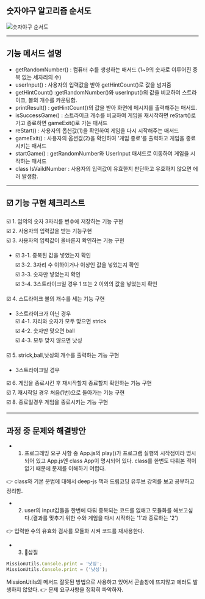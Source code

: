 ## 숫자야구 알고리즘 순서도
![숫자야구 순서도](https://user-images.githubusercontent.com/39366835/200489049-2cd1f48f-83bb-4ed3-9449-617178c9c6d2.jpg)
<hr>

## 기능 메서드 설명
- getRandomNumber() : 컴퓨터 수를 생성하는 매서드 (1~9의 숫자로 이루어진 중복 없는 세자리의 수)
- userInput() : 사용자의 입력값을 받아 getHintCount()로 값을 넘겨줌
- getHintCount() :getRandomNumber()와 userInput()의 값을 비교하여 스트라이크, 볼의 개수를 카운팅함.
- printResult() : getHintCount()의 값을 받아 화면에 메시지를 출력해주는 매서드.
- isSuccessGame() : 스트라이크 개수를 비교하여 게임을 재시작하면 reStart()로 가고 종료하면 gameExit()로 가는 매서드
- reStart() : 사용자의 옵션값(1)을 확인하여 게임을 다시 시작해주는 매서드
- gameExit() : 사용자의 옵션값(2)을 확인하여 '게임 종료'를 출력하고 게임을 종료시키는 매서드
- startGame() : getRandomNumber와 UserInput 매서드로 이동하여 게임을 시작하는 매서드
- class IsVaildNumber : 사용자의 입력값이 유효한지 판단하고 유효하지 않으면 에러 발생함.
<hr>

## ☑️ 기능 구현 체크리스트

☑️ 1. 임의의 숫자 3자리를 변수에 저장하는 기능 구현  
☑️ 2. 사용자의 입력값을 받는 기능구현  
☑️ 3. 사용자의 입력값이 올바른지 확인하는 기능 구현
- ☑️ 3-1. 중복된 값을 넣었는지 확인  
  ☑️ 3-2. 3자리 수 이하이거나 이상인 값을 넣었는지 확인   
  ☑️ 3-3. 숫자만 넣었는지 확인  
  ☑️ 3-4. 3스트라이크일 경우 1 또는 2 이외의 값을 넣었는지 확인  

☑️ 4. 스트라이크 볼의 개수를 세는 기능 구현  
  - 3스트라이크가 아닌 경우  
  ☑️ 4-1. 자리와 숫자가 모두 맞으면 strick  
  ☑️ 4-2. 숫자만 맞으면 ball  
  ☑️ 4-3. 모두 맞지 않으면 낫싱

☑️ 5. strick,ball,낫싱의 개수를 출력하는 기능 구현  
- 3스트라이크일 경우

☑️ 6. 게임을 종료시킨 후 재시작할지 종료할지 확인하는 기능 구현  
☑️ 7. 재시작일 경우 처음(1번)으로 돌아가는 기능 구현  
☑️ 8. 종료일경우 게임을 종료시키는 기능 구현  

<hr>

## 과정 중 문제와 해결방안

- 1. 프로그래밍 요구 사항 중 App.js의 play()가 프로그램 실행의 시작점이라 명시되어 있고 App.js엔 class App이 명시되어 있다. class를 한번도 다뤄본 적이 없기 때문에 문제를 이해하기 어렵다.

👉 class와 기본 문법에 대해서 deep-js 책과 드림코딩 유투브 강의를 보고 공부하고 정리함.

- 2. user의 input값들을 한번에 다뤄 중복되는 코드를 없애고 모듈화를 해보고싶다.(결과를 맞추기 위한 수와 게임을 다시 시작하는 '1'과 종료하는 '2')

👉 입력한 수의 유효화 검사를 모듈화 시켜 코드를 재사용한다.  

-  3. 🔪삽질 
  ```js
  MissionUtils.Console.print = '낫싱';
  MissionUtils.Console.print = ('낫싱');
  ```
   MissionUtils의 메서드 잘못된 방법으로 사용하고 있어서 콘솔창에 뜨지않고 에러도 발생하지 않았다.
  👉 문제 요구사항을 정확히 파악하자.
